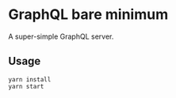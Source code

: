 # GraphQL bare minimum

A super-simple GraphQL server.

## Usage

```shell
yarn install
yarn start
```

